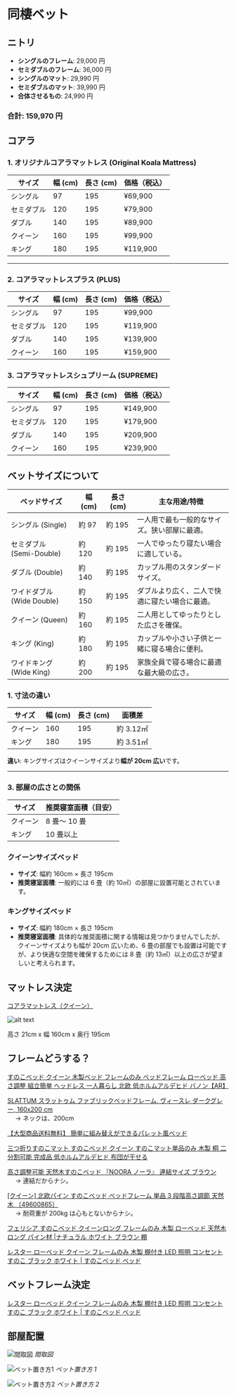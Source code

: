 # 同棲ベット

## ニトリ

- **シングルのフレーム**: 29,000 円
- **セミダブルのフレーム**: 36,000 円
- **シングルのマット**: 29,990 円
- **セミダブルのマット**: 39,990 円
- **合体させるもの**: 24,990 円

### 合計: 159,970 円

## コアラ

### **1. オリジナルコアラマットレス (Original Koala Mattress)**

| サイズ     | 幅 (cm) | 長さ (cm) | 価格（税込） |
| ---------- | ------- | --------- | ------------ |
| シングル   | 97      | 195       | ¥69,900      |
| セミダブル | 120     | 195       | ¥79,900      |
| ダブル     | 140     | 195       | ¥89,900      |
| クイーン   | 160     | 195       | ¥99,900      |
| キング     | 180     | 195       | ¥119,900     |

---

### **2. コアラマットレスプラス (PLUS)**

| サイズ     | 幅 (cm) | 長さ (cm) | 価格（税込） |
| ---------- | ------- | --------- | ------------ |
| シングル   | 97      | 195       | ¥99,900      |
| セミダブル | 120     | 195       | ¥119,900     |
| ダブル     | 140     | 195       | ¥139,900     |
| クイーン   | 160     | 195       | ¥159,900     |

### **3. コアラマットレスシュプリーム (SUPREME)**

| サイズ     | 幅 (cm) | 長さ (cm) | 価格（税込） |
| ---------- | ------- | --------- | ------------ |
| シングル   | 97      | 195       | ¥149,900     |
| セミダブル | 120     | 195       | ¥179,900     |
| ダブル     | 140     | 195       | ¥209,900     |
| クイーン   | 160     | 195       | ¥239,900     |

## ベットサイズについて

| ベッドサイズ               | 幅 (cm) | 長さ (cm) | 主な用途/特徴                                  |
| -------------------------- | ------- | --------- | ---------------------------------------------- |
| シングル (Single)          | 約 97   | 約 195    | 一人用で最も一般的なサイズ。狭い部屋に最適。   |
| セミダブル (Semi-Double)   | 約 120  | 約 195    | 一人でゆったり寝たい場合に適している。         |
| ダブル (Double)            | 約 140  | 約 195    | カップル用のスタンダードサイズ。               |
| ワイドダブル (Wide Double) | 約 150  | 約 195    | ダブルより広く、二人で快適に寝たい場合に最適。 |
| クイーン (Queen)           | 約 160  | 約 195    | 二人用としてゆったりとした広さを確保。         |
| キング (King)              | 約 180  | 約 195    | カップルや小さい子供と一緒に寝る場合に便利。   |
| ワイドキング (Wide King)   | 約 200  | 約 195    | 家族全員で寝る場合に最適な最大級の広さ。       |

### **1. 寸法の違い**

| サイズ   | 幅 (cm) | 長さ (cm) | 面積差    |
| -------- | ------- | --------- | --------- |
| クイーン | 160     | 195       | 約 3.12㎡ |
| キング   | 180     | 195       | 約 3.51㎡ |

**違い**: キングサイズはクイーンサイズより**幅が 20cm 広い**です。

---

### **3. 部屋の広さとの関係**

| サイズ   | 推奨寝室面積（目安） |
| -------- | -------------------- |
| クイーン | 8 畳～ 10 畳         |
| キング   | 10 畳以上            |

### クイーンサイズベッド

- **サイズ**: 幅約 160cm × 長さ 195cm
- **推奨寝室面積**: 一般的には 6 畳（約 10㎡）の部屋に設置可能とされています。

### キングサイズベッド

- **サイズ**: 幅約 180cm × 長さ 195cm
- **推奨寝室面積**: 具体的な推奨面積に関する情報は見つかりませんでしたが、クイーンサイズよりも幅が 20cm 広いため、6 畳の部屋でも設置は可能ですが、より快適な空間を確保するためには 8 畳（約 13㎡）以上の広さが望ましいと考えられます。

## マットレス決定

[コアラマットレス（クイーン）](https://koala.com/ja-jp/mattresses/original-mattress?size=queen)

![alt text](Assets/image.png)

高さ 21cm x 幅 160cm x 奥行 195cm

## フレームどうする？

[すのこベッド クイーン 木製ベッド フレームのみ ベッドフレーム ローベッド 高さ調整 組立簡単 ヘッドレス 一人暮らし 北欧 低ホルムアルデヒド バノン【AR】](https://www.i-office1.net/shop/36112578/?utm_source=google&utm_medium=cpc&utm_campaign=PmaxBanon&gad_source=1&gclid=CjwKCAiAyJS7BhBiEiwAyS9uNRARPf6uFh3jsuSzXUBYycbO7E7MZJizAqxeJJ5r-OLiQ6nbQurbBRoCUsUQAvD_BwE)

[SLATTUM スラットゥム ファブリックベッドフレーム, ヴィースレ ダークグレー, 160x200 cm](https://www.ikea.com/jp/ja/p/slattum-upholstered-bed-frame-vissle-dark-grey-60571247/)  
　 → ネックは、200cm

[【大型商品送料無料】 簡単に組み替えができるパレット風ベッド](https://www.bellemaison.jp/shop/commodity/0000/1240673)

[三つ折りすのこマット すのこベッド クイーン すのこマット単品のみ 木製 桐 二分割可能 完成品 低ホルムアルデヒド 布団が干せる](https://www.i-office1.net/shop/14013222/?utm_source=google&utm_medium=cpc&utm_campaign=Pmax&gad_source=1&gclid=CjwKCAiAyJS7BhBiEiwAyS9uNfunxf04JcvGx7_3mGe2Z-xl8uqvhO9osedeMc85yGnV-2TT7ru6-BoC364QAvD_BwE)

[高さ調整可能 天然木すのこベッド 『NOORA ノーラ』 連結サイズ ブラウン](https://rasik.style/products/214620-br?variant=43018179805283&utm_medium=free_pla&utm_source=google&utm_campaign=free_pla&utm_content=2609015&utm_source=google&utm_medium=cpc&utm_content=556870799975&utm_term=&utm_campaign=google_shopping_focus_rasik&utm_id=15093447500&gad_source=1&gclid=CjwKCAiAyJS7BhBiEiwAyS9uNW_UjL7lkU49rZd_ZIL8gT7SNyvJmf14ALhDpT9bk0CNfxwX5qFCmxoCZ-sQAvD_BwE)  
　 → 連結だからナシ。

[[クイーン] 北欧パイン すのこベッド ベッドフレーム 単品 3 段階高さ調節 天然木 〔49600865〕](https://www.tansu-gen.jp/products/49600865?gad_source=1&gclid=CjwKCAiAyJS7BhBiEiwAyS9uNWb4q3U6iwypLcvYKnmdw8gTrbTfgUhWCOTf3w2y1kZwtFcVIophNBoCAlwQAvD_BwE)  
　 → 耐荷重が 200kg は心もとないからナシ。

[フェリシア すのこベッド クイーンロング フレームのみ 木製 ローベッド 天然木 ロング パイン材 |ナチュラル ホワイト ブラウン 棚](https://www.i-office1.net/shop/36113208/?utm_source=google&utm_medium=cpc&utm_campaign=Pmax&gad_source=1&gclid=CjwKCAiAyJS7BhBiEiwAyS9uNRLpLqXOFTeaIqJjsIN83GFm0-vJfcQv5_P6Yp_MyN8h_6MmwSRaERoCbGEQAvD_BwE)

[レスター ローベッド クイーン フレームのみ 木製 棚付き LED 照明 コンセント すのこ ブラック ホワイト | すのこベッド ベッド](https://www.i-office1.net/shop/36112754/)

## ベットフレーム決定

[レスター ローベッド クイーン フレームのみ 木製 棚付き LED 照明 コンセント すのこ ブラック ホワイト | すのこベッド ベッド](https://www.i-office1.net/shop/36112754/)

## 部屋配置

![間取図](<Assets/スキャン_20241220-2040(1).jpg>)
_間取図_

![ベット置き方1](Assets/スキャン_20241220-2039.jpg)
_ベット置き方 1_

![ベット置き方2](Assets/スキャン_20241220-2040.jpg)
_ベット置き方 2_
